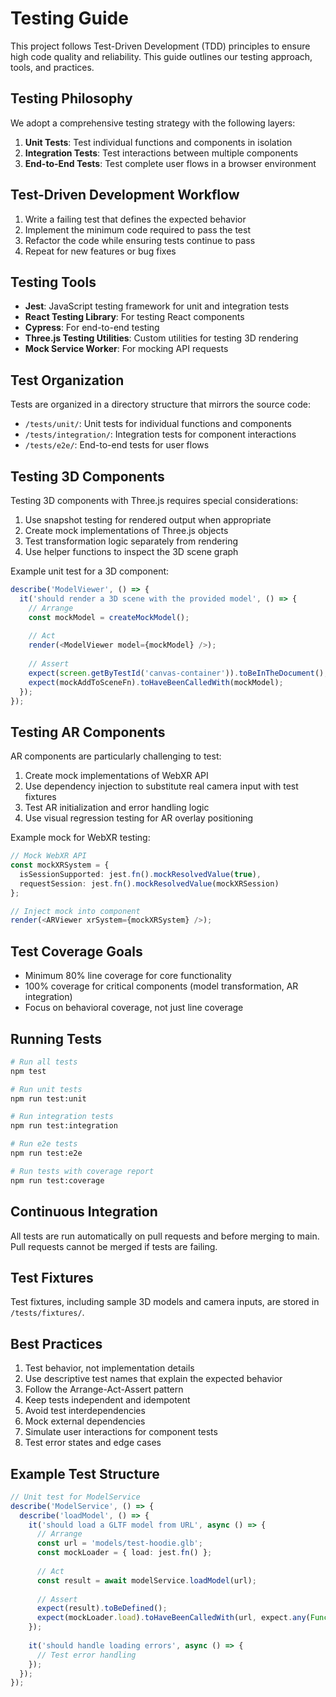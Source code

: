# Testing Guide

This project follows Test-Driven Development (TDD) principles to ensure high code quality and reliability. This guide outlines our testing approach, tools, and practices.

## Testing Philosophy

We adopt a comprehensive testing strategy with the following layers:

1. **Unit Tests**: Test individual functions and components in isolation
2. **Integration Tests**: Test interactions between multiple components
3. **End-to-End Tests**: Test complete user flows in a browser environment

## Test-Driven Development Workflow

1. Write a failing test that defines the expected behavior
2. Implement the minimum code required to pass the test
3. Refactor the code while ensuring tests continue to pass
4. Repeat for new features or bug fixes

## Testing Tools

- **Jest**: JavaScript testing framework for unit and integration tests
- **React Testing Library**: For testing React components
- **Cypress**: For end-to-end testing
- **Three.js Testing Utilities**: Custom utilities for testing 3D rendering
- **Mock Service Worker**: For mocking API requests

## Test Organization

Tests are organized in a directory structure that mirrors the source code:

- `/tests/unit/`: Unit tests for individual functions and components
- `/tests/integration/`: Integration tests for component interactions
- `/tests/e2e/`: End-to-end tests for user flows

## Testing 3D Components

Testing 3D components with Three.js requires special considerations:

1. Use snapshot testing for rendered output when appropriate
2. Create mock implementations of Three.js objects
3. Test transformation logic separately from rendering
4. Use helper functions to inspect the 3D scene graph

Example unit test for a 3D component:

```typescript
describe('ModelViewer', () => {
  it('should render a 3D scene with the provided model', () => {
    // Arrange
    const mockModel = createMockModel();
    
    // Act
    render(<ModelViewer model={mockModel} />);
    
    // Assert
    expect(screen.getByTestId('canvas-container')).toBeInTheDocument();
    expect(mockAddToSceneFn).toHaveBeenCalledWith(mockModel);
  });
});
```

## Testing AR Components

AR components are particularly challenging to test:

1. Create mock implementations of WebXR API
2. Use dependency injection to substitute real camera input with test fixtures
3. Test AR initialization and error handling logic
4. Use visual regression testing for AR overlay positioning

Example mock for WebXR testing:

```typescript
// Mock WebXR API
const mockXRSystem = {
  isSessionSupported: jest.fn().mockResolvedValue(true),
  requestSession: jest.fn().mockResolvedValue(mockXRSession)
};

// Inject mock into component
render(<ARViewer xrSystem={mockXRSystem} />);
```

## Test Coverage Goals

- Minimum 80% line coverage for core functionality
- 100% coverage for critical components (model transformation, AR integration)
- Focus on behavioral coverage, not just line coverage

## Running Tests

```bash
# Run all tests
npm test

# Run unit tests
npm run test:unit

# Run integration tests
npm run test:integration

# Run e2e tests
npm run test:e2e

# Run tests with coverage report
npm run test:coverage
```

## Continuous Integration

All tests are run automatically on pull requests and before merging to main. Pull requests cannot be merged if tests are failing.

## Test Fixtures

Test fixtures, including sample 3D models and camera inputs, are stored in `/tests/fixtures/`.

## Best Practices

1. Test behavior, not implementation details
2. Use descriptive test names that explain the expected behavior
3. Follow the Arrange-Act-Assert pattern
4. Keep tests independent and idempotent
5. Avoid test interdependencies
6. Mock external dependencies
7. Simulate user interactions for component tests
8. Test error states and edge cases

## Example Test Structure

```typescript
// Unit test for ModelService
describe('ModelService', () => {
  describe('loadModel', () => {
    it('should load a GLTF model from URL', async () => {
      // Arrange
      const url = 'models/test-hoodie.glb';
      const mockLoader = { load: jest.fn() };
      
      // Act
      const result = await modelService.loadModel(url);
      
      // Assert
      expect(result).toBeDefined();
      expect(mockLoader.load).toHaveBeenCalledWith(url, expect.any(Function));
    });
    
    it('should handle loading errors', async () => {
      // Test error handling
    });
  });
});
```